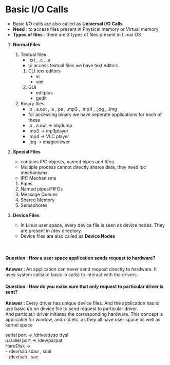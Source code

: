 # Basic I/O Calls

* Basic I/O calls are also called as **Universal I/O Calls**
* **Need** : to access files present in Physical memory or Virtual memory
* **Types of files** : there are 3 types of files present in Linux OS

1. **Normal Files** 
    1. Textual files
        - .txt , .c , .s
        - to access textual files we have text editors.
        1. CLI text editors
            - vi
            - vim
        2. GUI
            - editplus
            - gedit
    2. Binary files
        - .o , a.out , ls , ps , .mp3 , .mp4 , .jpg , .img
        - for accessing binary we have seperate applications for each of these
        - .o , a.out -> objdump
        - .mp3 -> mp3player
        - .mp4 -> VLC player
        - .jpg -> imageviewer

2. **Special Files**

    - contains IPC objects, named pipes and fifos.
    - Multiple process cannot directly shares data, they need ipc mechanisms
    - IPC Mechanisms
    1. Pipes
    2. Named pipes/FIFOs
    3. Message Queues
    4. Shared Memory
    5. Semaphores

3. **Device Files**
    - In Linux user space, every device file is seen as device nodes. They are present in /dev directory.
    - Device files are also called as **Device Nodes**
<br>

#### Question :  How a user space application sends request to hardware?<br>
**Answer :** An application can never send request directly to hardware. It uses system calls(i.e basic io calls) to interact with the drivers.

#### Question : How do you make sure that only request to particular driver is sent?<br>
**Answer :** Every driver has unique device files. And the application has to use basic i/o on device file to send request to particular driver. <br>
And particualr driver initiates the corresponding hardware. This concept is applicable for window, android etc. as they all have user space as well as kernel space

serial port -> /drive/ttyso ttysl<br>
parallel port -> /dev/parpat<br>
HardDisk -> <br>
    - /dev/sao sdao , sdal <br>
    - /dev/sab , sac<br>

